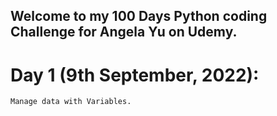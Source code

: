 ## Welcome to my 100 Days Python coding Challenge for Angela Yu on Udemy.

# Day 1 (9th September, 2022): 
    Manage data with Variables.

